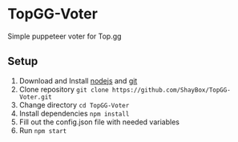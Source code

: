 # TopGG-Voter
Simple puppeteer voter for Top.gg

## Setup

1. Download and Install [nodejs](https://nodejs.org/en/) and [git](https://git-scm.com/)
2. Clone repository `git clone https://github.com/ShayBox/TopGG-Voter.git`
3. Change directory `cd TopGG-Voter`
4. Install dependencies `npm install`
5. Fill out the config.json file with needed variables
5. Run `npm start`